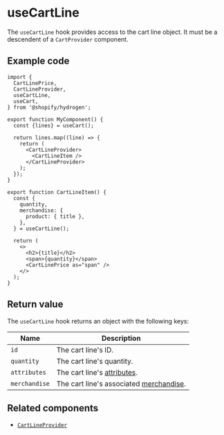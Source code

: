 # useCartLine


The `useCartLine` hook provides access to the cart line object. It must be a descendent of a `CartProvider` component.

## Example code

```tsx
import {
  CartLinePrice,
  CartLineProvider,
  useCartLine,
  useCart,
} from '@shopify/hydrogen';

export function MyComponent() {
  const {lines} = useCart();

  return lines.map((line) => {
    return (
      <CartLineProvider>
        <CartLineItem />
      </CartLineProvider>
    );
  });
}

export function CartLineItem() {
  const {
    quantity,
    merchandise: {
      product: { title },
    },
  } = useCartLine();

  return (
    <>
      <h2>{title}</h2>
      <span>{quantity}</span>
      <CartLinePrice as="span" />
    </>
  );
}
```

## Return value

The `useCartLine` hook returns an object with the following keys:

| Name          | Description                             |
| ------------- | --------------------------------------- |
| `id`          | The cart line's ID.                     |
| `quantity`    | The cart line's quantity.               |
| `attributes`  | The cart line's [attributes](https://shopify.dev/api/storefront/latest/objects/cartline#field-cartline-attributes).             |
| `merchandise` | The cart line's associated [merchandise](https://shopify.dev/api/storefront/latest/objects/cartline#field-cartline-merchandise). |

## Related components

- [`CartLineProvider`](/docs/components/cart/cartprovider/)
